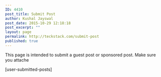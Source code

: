 ```yaml
---
ID: 4410
post_title: Submit Post
author: Kushal Jayswal
post_date: 2015-10-29 12:18:18
post_excerpt: ""
layout: page
permalink: http://teckstack.com/submit-post
published: true
---
```

This page is intended to submit a guest post or sponsored post. Make sure you attache

[user-submitted-posts]